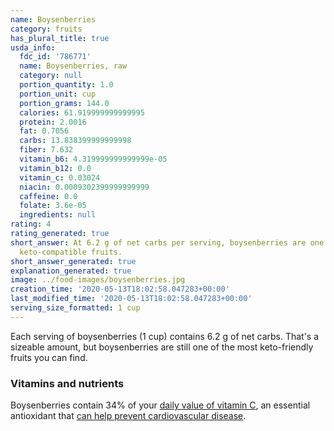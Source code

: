 ```yaml
---
name: Boysenberries
category: fruits
has_plural_title: true
usda_info:
  fdc_id: '786771'
  name: Boysenberries, raw
  category: null
  portion_quantity: 1.0
  portion_unit: cup
  portion_grams: 144.0
  calories: 61.919999999999995
  protein: 2.0016
  fat: 0.7056
  carbs: 13.838399999999998
  fiber: 7.632
  vitamin_b6: 4.319999999999999e-05
  vitamin_b12: 0.0
  vitamin_c: 0.03024
  niacin: 0.0009302399999999999
  caffeine: 0.0
  folate: 3.6e-05
  ingredients: null
rating: 4
rating_generated: true
short_answer: At 6.2 g of net carbs per serving, boysenberries are one of the few
  keto-compatible fruits.
short_answer_generated: true
explanation_generated: true
image: ../food-images/boysenberries.jpg
creation_time: '2020-05-13T18:02:58.047283+00:00'
last_modified_time: '2020-05-13T18:02:58.047283+00:00'
serving_size_formatted: 1 cup
---
```

Each serving of boysenberries (1 cup) contains 6.2 g of net carbs. That's a sizeable amount, but boysenberries are still one of the most keto-friendly fruits you can find.

### Vitamins and nutrients

Boysenberries contain 34% of your [daily value of vitamin C](https://ods.od.nih.gov/factsheets/VitaminC-HealthProfessional/), an essential antioxidant that [can help prevent cardiovascular disease](https://www.ncbi.nlm.nih.gov/pubmed/17884994).
